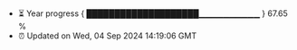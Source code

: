 - ⏳ Year progress { ████████████████████▁▁▁▁▁▁▁▁▁▁ } 67.65 %
- ⏰ Updated on Wed, 04 Sep 2024 14:19:06 GMT

